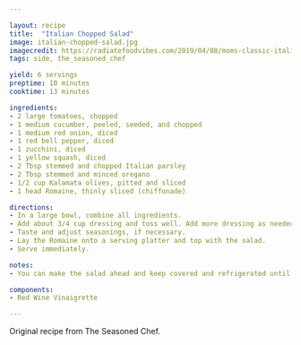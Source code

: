 ```yaml
---

layout: recipe
title:  "Italian Chopped Salad"
image: italian-chopped-salad.jpg
imagecredit: https://radiatefoodvibes.com/2019/04/08/moms-classic-italian-chopped-salad/
tags: side, the_seasoned_chef

yield: 6 servings
preptime: 10 minutes
cooktime: 13 minutes

ingredients:
- 2 large tomatoes, chopped
- 1 medium cucumber, peeled, seeded, and chopped
- 1 medium red onion, diced
- 1 red bell pepper, diced
- 1 zucchini, diced
- 1 yellow squash, diced
- 2 Tbsp stemmed and chopped Italian parsley
- 2 Tbsp stemmed and minced oregano
- 1/2 cup Kalamata olives, pitted and sliced
- 1 head Romaine, thinly sliced (chiffonade)

directions:
- In a large bowl, combine all ingredients.
- Add about 3/4 cup dressing and toss well. Add more dressing as needed.
- Taste and adjust seasonings, if necessary.
- Lay the Romaine onto a serving platter and top with the salad.
- Serve immediately.

notes: 
- You can make the salad ahead and keep covered and refrigerated until time to serve. Be sure to wait until service to lay the salad on the romaine.

components:
- Red Wine Vinaigrette

---
```


Original recipe from The Seasoned Chef.